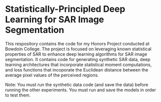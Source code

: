 # Statistically-Principled Deep Learning for SAR Image Segmentation
This respository contains the code for my Honors Project conducted at Bowdoin College. The project is focused on leveraging known statistical properties of SAR to enhance deep learning algorithms for SAR image segmentation. It contains code for generating synthetic SAR data, deep learning architectures that incorporate statistical moment computations, and loss functions that incoporate the Euclidean distance between the average pixel values of the perceived regions.

Note: You must run the synthetic data code (and save the data) before running the other experiments. You must run and save the models in order to test them.
